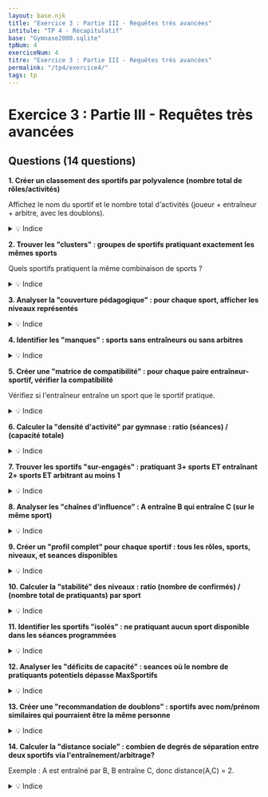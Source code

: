 ```yaml
---
layout: base.njk
title: "Exercice 3 : Partie III - Requêtes très avancées"
intitule: "TP 4 - Récapitulatif"
base: "Gymnase2000.sqlite"
tpNum: 4
exerciceNum: 4
titre: "Exercice 3 : Partie III - Requêtes très avancées"
permalink: "/tp4/exercice4/"
tags: tp
---
```


# Exercice 3 : Partie III - Requêtes très avancées

## Questions (14 questions)

**1. Créer un classement des sportifs par polyvalence (nombre total de rôles/activités)**

Affichez le nom du sportif et le nombre total d'activités (joueur + entraîneur + arbitre, avec les doublons).

<details>
<summary>💡 Indice</summary>

Comptez les entrées dans `Jouer`, `Entrainer` et `Arbitrer` pour chaque NumLicence, puis sommez.
</details>

**2. Trouver les "clusters" : groupes de sportifs pratiquant exactement les mêmes sports**

Quels sportifs pratiquent la même combinaison de sports ?

<details>
<summary>💡 Indice</summary>

Calculez l'empreinte sportive de chaque sportif, puis cherchez les doublons.
</details>

**3. Analyser la "couverture pédagogique" : pour chaque sport, afficher les niveaux représentés**

<details>
<summary>💡 Indice</summary>

Groupez par sport, puis listez les niveaux distincts présents dans `Jouer`, `Entrainer`, `Arbitrer`.
</details>

**4. Identifier les "manques" : sports sans entraîneurs ou sans arbitres**

<details>
<summary>💡 Indice</summary>

Utilisez `LEFT JOIN` entre `Sport` et `Entrainer`/`Arbitrer`, puis filtrez où les jointures sont NULL.
</details>

**5. Créer une "matrice de compatibilité" : pour chaque paire entraîneur-sportif, vérifier la compatibilité**

Vérifiez si l'entraîneur entraîne un sport que le sportif pratique.

<details>
<summary>💡 Indice</summary>

Joignez tous les 3 sur la relation entraîneur-sport et pratiquant-sport.
</details>

**6. Calculer la "densité d'activité" par gymnase : ratio (séances) / (capacité totale)**

<details>
<summary>💡 Indice</summary>

Calculez SUM(MaxSportifs) et COUNT(séances) par gymnase.
</details>

**7. Trouver les sportifs "sur-engagés" : pratiquant 3+ sports ET entraînant 2+ sports ET arbitrant au moins 1**

<details>
<summary>💡 Indice</summary>

Comptez séparément pour chaque table, puis appliquez les conditions HAVING combinées.
</details>

**8. Analyser les "chaînes d'influence" : A entraîne B qui entraîne C (sur le même sport)**

<details>
<summary>💡 Indice</summary>

Utilisez une auto-jointure sur `Entrainer` pour trouver transitivité via le sport.
</details>

**9. Créer un "profil complet" pour chaque sportif : tous les rôles, sports, niveaux, et seances disponibles**

<details>
<summary>💡 Indice</summary>

Combinez les 3 tables de rôles et les 2 tables de contexte (Sport, Seance).
</details>

**10. Calculer la "stabilité" des niveaux : ratio (nombre de confirmés) / (nombre total de pratiquants) par sport**

<details>
<summary>💡 Indice</summary>

Divisez COUNT où Niveau = "Confirmé" par COUNT(*) total en groupant par sport.
</details>

**11. Identifier les sportifs "isolés" : ne pratiquant aucun sport disponible dans les séances programmées**

<details>
<summary>💡 Indice</summary>

Trouvez les sports en séance, puis les sportifs dont le sport n'est pas dans cette liste.
</details>

**12. Analyser les "déficits de capacité" : seances où le nombre de pratiquants potentiels dépasse MaxSportifs**

<details>
<summary>💡 Indice</summary>

Comptez les pratiquants du sport pour chaque séance et comparez avec MaxSportifs.
</details>

**13. Créer une "recommandation de doublons" : sportifs avec nom/prénom similaires qui pourraient être la même personne**

<details>
<summary>💡 Indice</summary>

Utilisez une auto-jointure sur `Sportif` et comparez les noms (LIKE ou ressemblance).
</details>

**14. Calculer la "distance sociale" : combien de degrés de séparation entre deux sportifs via l'entraînement/arbitrage?**

Exemple : A est entraîné par B, B entraîne C, donc distance(A,C) = 2.

<details>
<summary>💡 Indice</summary>

Utilisez les unions de tables `Entrainer` et `Arbitrer` pour construire le graphe de relations.
</details>
